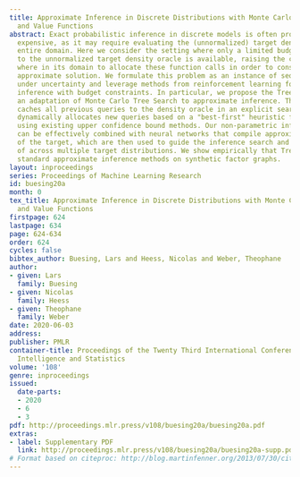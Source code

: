 ```yaml
---
title: Approximate Inference in Discrete Distributions with Monte Carlo Tree Search
  and Value Functions
abstract: Exact probabilistic inference in discrete models is often prohibitively
  expensive, as it may require evaluating the (unnormalized) target density on its
  entire domain. Here we consider the setting where only a limited budget of calls
  to the unnormalized target density oracle is available, raising the challenge of
  where in its domain to allocate these function calls in order to construct a good
  approximate solution. We formulate this problem as an instance of sequential decision-making
  under uncertainty and leverage methods from reinforcement learning for probabilistic
  inference with budget constraints. In particular, we propose the TreeSample algorithm,
  an adaptation of Monte Carlo Tree Search to approximate inference. This algorithm
  caches all previous queries to the density oracle in an explicit search tree, and
  dynamically allocates new queries based on a "best-first" heuristic for exploration,
  using existing upper confidence bound methods. Our non-parametric inference method
  can be effectively combined with neural networks that compile approximate conditionals
  of the target, which are then used to guide the inference search and enable generalization
  of across multiple target distributions. We show empirically that TreeSample outperforms
  standard approximate inference methods on synthetic factor graphs.
layout: inproceedings
series: Proceedings of Machine Learning Research
id: buesing20a
month: 0
tex_title: Approximate Inference in Discrete Distributions with Monte Carlo Tree Search
  and Value Functions
firstpage: 624
lastpage: 634
page: 624-634
order: 624
cycles: false
bibtex_author: Buesing, Lars and Heess, Nicolas and Weber, Theophane
author:
- given: Lars
  family: Buesing
- given: Nicolas
  family: Heess
- given: Theophane
  family: Weber
date: 2020-06-03
address: 
publisher: PMLR
container-title: Proceedings of the Twenty Third International Conference on Artificial
  Intelligence and Statistics
volume: '108'
genre: inproceedings
issued:
  date-parts:
  - 2020
  - 6
  - 3
pdf: http://proceedings.mlr.press/v108/buesing20a/buesing20a.pdf
extras:
- label: Supplementary PDF
  link: http://proceedings.mlr.press/v108/buesing20a/buesing20a-supp.pdf
# Format based on citeproc: http://blog.martinfenner.org/2013/07/30/citeproc-yaml-for-bibliographies/
---
```


